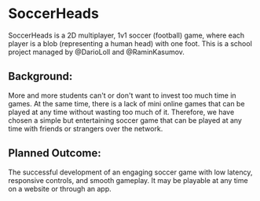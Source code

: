 # SoccerHeads
SoccerHeads is a 2D multiplayer, 1v1 soccer (football) game, where each player is a blob (representing a human head) with one foot.
This is a school project managed by @DarioLoll and @RaminKasumov.

## Background:
More and more students can't or don't want to invest too much time in games. 
At the same time, there is a lack of mini online games that can be played at any time without wasting too much of it. 
Therefore, we have chosen a simple but entertaining soccer game that can be played at any time with friends or strangers over the network.

## Planned Outcome:
The successful development of an engaging soccer game with low latency, responsive controls, and smooth gameplay. It may be playable at any time on a website or through an app.

